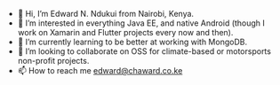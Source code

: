 - 👋 Hi, I’m Edward N. Ndukui from Nairobi, Kenya.
- 👀 I’m interested in everything Java EE, and native Android (though I work on Xamarin and Flutter projects every now and then).
- 🌱 I’m currently learning to be better at working with MongoDB.
- 💞️ I’m looking to collaborate on OSS for climate-based or motorsports non-profit projects.
- 📫 How to reach me edward@chaward.co.ke

<!---
EdwardQuixote/EdwardQuixote is a ✨ special ✨ repository because its `README.md` (this file) appears on your GitHub profile.
You can click the Preview link to take a look at your changes.
--->
